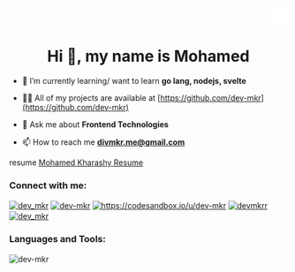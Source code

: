 <p align="end"> <img src="mkrLogo.svg" width="30" height="30" alt="Logo"> </p>
<h1 align="center">Hi 👋, my name is Mohamed </h1> 

- 🌱 I’m currently learning/ want to learn **go lang, nodejs, svelte**

- 👨‍💻 All of my projects are available at [https://github.com/dev-mkr](https://github.com/dev-mkr)

- 💬 Ask me about **Frontend Technologies**

- 📫 How to reach me **divmkr.me@gmail.com**

resume [Mohamed Kharashy Resume](https://github.com/dev-mkr/dev-mkr/files/12388286/Mohamed.Kharashy.junior.front-end.reactjs-nextjs.pdf) 

<h3 align="left">Connect with me:</h3>
<p align="left">
<a href="https://twitter.com/dev_mkr" target="blank"><img align="center" src="https://raw.githubusercontent.com/rahuldkjain/github-profile-readme-generator/master/src/images/icons/Social/twitter.svg" alt="dev_mkr" height="30" width="40" /></a>
<a href="https://linkedin.com/in/dev-mkr" target="blank"><img align="center" src="https://raw.githubusercontent.com/rahuldkjain/github-profile-readme-generator/master/src/images/icons/Social/linked-in-alt.svg" alt="dev-mkr" height="30" width="40" /></a>
<a href="https://codesandbox.com/https://codesandbox.io/u/dev-mkr" target="blank"><img align="center" src="https://raw.githubusercontent.com/rahuldkjain/github-profile-readme-generator/master/src/images/icons/Social/codesandbox.svg" alt="https://codesandbox.io/u/dev-mkr" height="30" width="40" /></a>
<a href="https://fb.com/devmkrr" target="blank"><img align="center" src="https://raw.githubusercontent.com/rahuldkjain/github-profile-readme-generator/master/src/images/icons/Social/facebook.svg" alt="devmkrr" height="30" width="40" /></a>
<a href="https://instagram.com/dev_mkr" target="blank"><img align="center" src="https://raw.githubusercontent.com/rahuldkjain/github-profile-readme-generator/master/src/images/icons/Social/instagram.svg" alt="dev_mkr" height="30" width="40" /></a>
</p>

<h3 align="left">Languages and Tools:</h3>


<p><img align="center" src="https://github-readme-stats.vercel.app/api/top-langs?username=dev-mkr&show_icons=true&locale=en&layout=compact" alt="dev-mkr" /></p>
